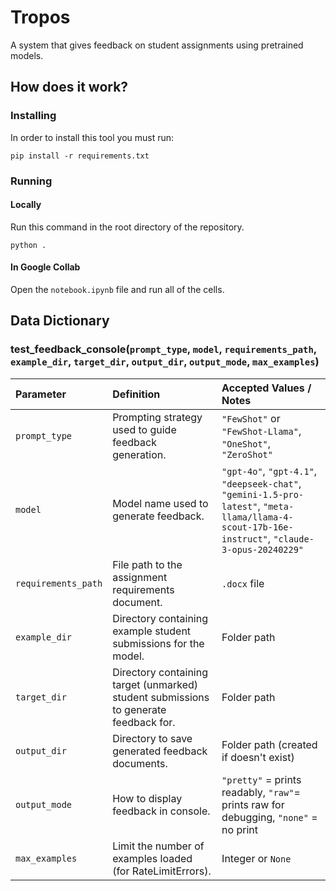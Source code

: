 # Tropos  

A system that gives feedback on student assignments using pretrained models.

## How does it work?

### Installing

In order to install this tool you must run:

```tty
pip install -r requirements.txt
```

### Running
#### Locally
Run this command in the root directory of the repository.

```tty
python .
``` 

#### In Google Collab
Open the `notebook.ipynb` file and run all of the cells.


## Data Dictionary
### test_feedback_console(`prompt_type`, `model`, `requirements_path`, `example_dir`, `target_dir`, `output_dir`, `output_mode`, `max_examples`)
| Parameter | Definition | Accepted Values / Notes |
|:---|:---|:---|
| `prompt_type` | Prompting strategy used to guide feedback generation. | `"FewShot"` or `"FewShot-Llama"`, `"OneShot"`, `"ZeroShot"`|
| `model` | Model name used to generate feedback. | `"gpt-4o"`, `"gpt-4.1"`, `"deepseek-chat"`, `"gemini-1.5-pro-latest"`, `"meta-llama/llama-4-scout-17b-16e-instruct"`, `"claude-3-opus-20240229"` |
| `requirements_path` | File path to the assignment requirements document. | `.docx` file |
| `example_dir` | Directory containing example student submissions for the model. | Folder path |
| `target_dir` | Directory containing target (unmarked) student submissions to generate feedback for. | Folder path |
| `output_dir` | Directory to save generated feedback documents. | Folder path (created if doesn't exist) |
| `output_mode` | How to display feedback in console. | `"pretty"` = prints readably, `"raw"`= prints raw for debugging, `"none"` = no print |
| `max_examples` | Limit the number of examples loaded (for RateLimitErrors). | Integer or `None` |

